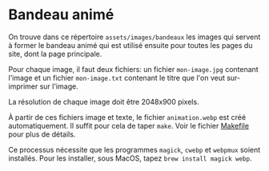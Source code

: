 # Bandeau animé

On trouve dans ce répertoire `assets/images/bandeaux` les images qui
servent à former le bandeau animé qui est utilisé ensuite pour toutes
les pages du site, dont la page principale.

Pour chaque image, il faut deux fichiers: un fichier `mon-image.jpg`
contenant l'image et un fichier `mon-image.txt` contenant le titre
que l'on veut sur-imprimer sur l'image.

La résolution de chaque image doit être 2048x900 pixels.

À partir de ces fichiers image et texte, le fichier `animation.webp`
est créé automatiquement. Il suffit pour cela de taper `make`. Voir
le fichier [Makefile](Makefile) pour plus de détails.

Ce processus nécessite que les programmes `magick`, `cwebp` et `webpmux`
soient installés. Pour les installer, sous MacOS, tapez `brew install magick
webp`.

